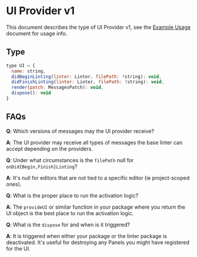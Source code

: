 # UI Provider v1

This document describes the type of UI Provider v1, see the [Example Usage](../examples/ui-provider-v1.md) document for usage info.

## Type

```js
type UI = {
  name: string,
  didBeginLinting(linter: Linter, filePath: ?string): void,
  didFinishLinting(linter: Linter, filePath: ?string): void,
  render(patch: MessagesPatch): void,
  dispose(): void
}
```

## FAQs

**Q**: Which versions of messages may the UI provider receive?

**A**: The UI provider may receive all types of messages the base linter can accept depending on the providers.

**Q**: Under what circumstances is the `filePath` null for `onDid{Begin,Finish}Linting`?

**A**: It's null for editors that are not tied to a specific editor (ie project-scoped ones).

**Q**: What is the proper place to run the activation logic?

**A**: The `provideUI` or similar function in your package where you return the UI object is the best place to run the activation logic.

**Q**: What is the `dispose` for and when is it triggered?

**A**: It is triggered when either your package or the linter package is deactivated. It's useful for destroying any Panels you might have registered for the UI.
